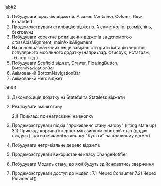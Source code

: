 lab#2
1) Побудувати ієрархію віджетів. А саме: Container, Column, Row, Expanded
2) Продемонструвати стилізацію віджетів. А саме: колір, розмір, тінь, бекграунд
3) Побудувати коректне розміщення віджетів за допомогою crossAxisAlignment, mainAxisAlignment
4) На основі зазначенних вище завдань створити імітацію верстки популярного мобільного додатку
(наприклад: фейсбук, інстаграм, твіттер і т.д.)
5) Побудувати Scaffold віджет, Drawer, FloatingButton, BottomNavigationBar
6) Анімований BottomNavigationBar
7) Анімований Hero віджет


lab#3
1) Декомпозиція додатку на Stateful та Stateless віджети

2) Реалізувати зміни стану

    2.1) Приклад: при натисканні на кнопку
3) Продемонструвати підхід "прокидання стану нагору" (lifting state up)
    3.1) Приклад: корзина інтернет магазину змінює свій стан (додає продукт) при натисканні
    на кнопку "Купити" на головному віджеті
4) Побудувати нетривіальне дерево віджетів
5) Продемонструвати використання класу ChangeNotifier
6) Побудувати Модель стану, до якої будуть здійснюватись звернення
7) Продемонструвати доступ до моделі:
   7.1) Через Consumer
   7.2) Через Provider.of()